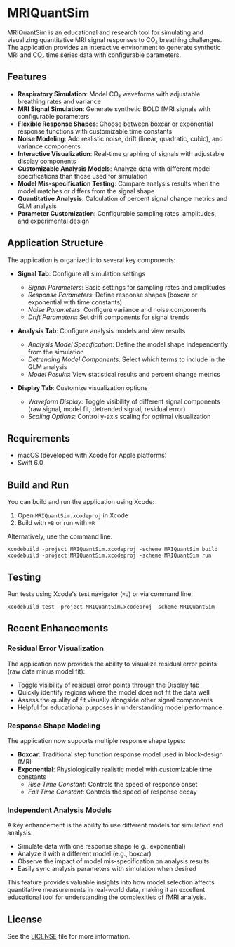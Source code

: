 # MRIQuantSim

MRIQuantSim is an educational and research tool for simulating and visualizing quantitative MRI signal responses to CO₂ breathing challenges. The application provides an interactive environment to generate synthetic MRI and CO₂ time series data with configurable parameters.

## Features

- **Respiratory Simulation**: Model CO₂ waveforms with adjustable breathing rates and variance
- **MRI Signal Simulation**: Generate synthetic BOLD fMRI signals with configurable parameters
- **Flexible Response Shapes**: Choose between boxcar or exponential response functions with customizable time constants
- **Noise Modeling**: Add realistic noise, drift (linear, quadratic, cubic), and variance components 
- **Interactive Visualization**: Real-time graphing of signals with adjustable display components
- **Customizable Analysis Models**: Analyze data with different model specifications than those used for simulation
- **Model Mis-specification Testing**: Compare analysis results when the model matches or differs from the signal shape
- **Quantitative Analysis**: Calculation of percent signal change metrics and GLM analysis
- **Parameter Customization**: Configurable sampling rates, amplitudes, and experimental design

## Application Structure

The application is organized into several key components:

- **Signal Tab**: Configure all simulation settings
  - *Signal Parameters*: Basic settings for sampling rates and amplitudes
  - *Response Parameters*: Define response shapes (boxcar or exponential with time constants)
  - *Noise Parameters*: Configure variance and noise components
  - *Drift Parameters*: Set drift components for signal trends
  
- **Analysis Tab**: Configure analysis models and view results
  - *Analysis Model Specification*: Define the model shape independently from the simulation
  - *Detrending Model Components*: Select which terms to include in the GLM analysis
  - *Model Results*: View statistical results and percent change metrics
  
- **Display Tab**: Customize visualization options
  - *Waveform Display*: Toggle visibility of different signal components (raw signal, model fit, detrended signal, residual error)
  - *Scaling Options*: Control y-axis scaling for optimal visualization

## Requirements

- macOS (developed with Xcode for Apple platforms)
- Swift 6.0

## Build and Run

You can build and run the application using Xcode:

1. Open `MRIQuantSim.xcodeproj` in Xcode
2. Build with `⌘B` or run with `⌘R`

Alternatively, use the command line:
```
xcodebuild -project MRIQuantSim.xcodeproj -scheme MRIQuantSim build
xcodebuild -project MRIQuantSim.xcodeproj -scheme MRIQuantSim run
```

## Testing

Run tests using Xcode's test navigator (`⌘U`) or via command line:
```
xcodebuild test -project MRIQuantSim.xcodeproj -scheme MRIQuantSim
```

## Recent Enhancements

### Residual Error Visualization

The application now provides the ability to visualize residual error points (raw data minus model fit):

- Toggle visibility of residual error points through the Display tab
- Quickly identify regions where the model does not fit the data well
- Assess the quality of fit visually alongside other signal components
- Helpful for educational purposes in understanding model performance

### Response Shape Modeling

The application now supports multiple response shape types:

- **Boxcar**: Traditional step function response model used in block-design fMRI
- **Exponential**: Physiologically realistic model with customizable time constants
  - *Rise Time Constant*: Controls the speed of response onset 
  - *Fall Time Constant*: Controls the speed of response decay

### Independent Analysis Models

A key enhancement is the ability to use different models for simulation and analysis:

- Simulate data with one response shape (e.g., exponential)
- Analyze it with a different model (e.g., boxcar)
- Observe the impact of model mis-specification on analysis results
- Easily sync analysis parameters with simulation when desired

This feature provides valuable insights into how model selection affects quantitative measurements in real-world data, making it an excellent educational tool for understanding the complexities of fMRI analysis.

## License

See the [LICENSE](LICENSE) file for more information.

